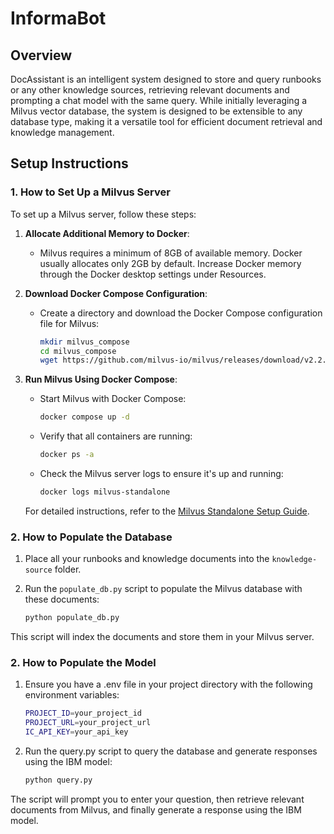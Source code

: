 # InformaBot

## Overview

DocAssistant is an intelligent system designed to store and query runbooks or any other knowledge sources, retrieving relevant documents and prompting a chat model with the same query. While initially leveraging a Milvus vector database, the system is designed to be extensible to any database type, making it a versatile tool for efficient document retrieval and knowledge management.

## Setup Instructions

### 1. How to Set Up a Milvus Server

To set up a Milvus server, follow these steps:

1. **Allocate Additional Memory to Docker**:
   - Milvus requires a minimum of 8GB of available memory. Docker usually allocates only 2GB by default. Increase Docker memory through the Docker desktop settings under Resources.

2. **Download Docker Compose Configuration**:
   - Create a directory and download the Docker Compose configuration file for Milvus:
     ```bash
     mkdir milvus_compose
     cd milvus_compose
     wget https://github.com/milvus-io/milvus/releases/download/v2.2.8/milvus-standalone-docker-compose.yml -O docker-compose.yml
     ```

3. **Run Milvus Using Docker Compose**:
   - Start Milvus with Docker Compose:
     ```bash
     docker compose up -d
     ```

   - Verify that all containers are running:
     ```bash
     docker ps -a
     ```

   - Check the Milvus server logs to ensure it's up and running:
     ```bash
     docker logs milvus-standalone
     ```

   For detailed instructions, refer to the [Milvus Standalone Setup Guide](https://milvus.io/blog/how-to-get-started-with-milvus.md).

### 2. How to Populate the Database

1. Place all your runbooks and knowledge documents into the `knowledge-source` folder.

2. Run the `populate_db.py` script to populate the Milvus database with these documents:
   ```bash
   python populate_db.py
   ```
This script will index the documents and store them in your Milvus server.

### 2. How to Populate the Model

1. Ensure you have a .env file in your project directory with the following environment variables:
    ```bash
    PROJECT_ID=your_project_id
    PROJECT_URL=your_project_url
    IC_API_KEY=your_api_key
    ```

2. Run the query.py script to query the database and generate responses using the IBM model:
   ```bash
   python query.py
   ```
The script will prompt you to enter your question, then retrieve relevant documents from Milvus, and finally generate a response using the IBM model.
